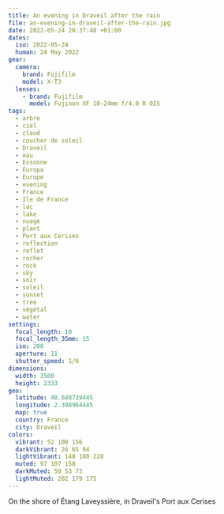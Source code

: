 ```yaml
---
title: An evening in Draveil after the rain
file: an-evening-in-draveil-after-the-rain.jpg
date: 2022-05-24 20:37:48 +01:00
dates:
  iso: 2022-05-24
  human: 24 May 2022
gear:
  camera:
    brand: Fujifilm
    model: X-T3
  lenses:
    - brand: Fujifilm
      model: Fujinon XF 10-24mm f/4.0 R OIS
tags:
  - arbre
  - ciel
  - cloud
  - coucher de soleil
  - Draveil
  - eau
  - Essonne
  - Europa
  - Europe
  - evening
  - France
  - Ile de France
  - lac
  - lake
  - nuage
  - plant
  - Port aux Cerises
  - reflection
  - reflet
  - rocher
  - rock
  - sky
  - soir
  - soleil
  - sunset
  - tree
  - végétal
  - water
settings:
  focal_length: 10
  focal_length_35mm: 15
  iso: 200
  aperture: 11
  shutter_speed: 1/6
dimensions:
  width: 3500
  height: 2333
geo:
  latitude: 48.688739445
  longitude: 2.398964445
  map: true
  country: France
  city: Draveil
colors:
  vibrant: 52 100 156
  darkVibrant: 26 65 94
  lightVibrant: 148 180 228
  muted: 97 107 158
  darkMuted: 50 53 73
  lightMuted: 202 179 175
---
```


On the shore of Étang Laveyssière, in Draveil's Port aux Cerises
